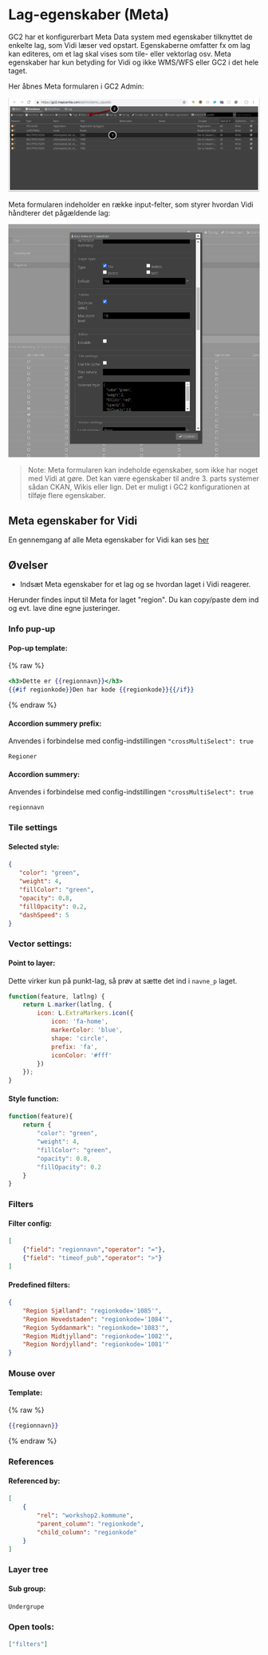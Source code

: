 # Lag-egenskaber (Meta)

GC2 har et konfigurerbart Meta Data system med egenskaber tilknyttet de enkelte lag, som Vidi læser ved opstart. Egenskaberne omfatter fx om lag kan editeres, om et lag skal vises som tile- eller vektorlag osv. Meta egenskaber har kun betyding for Vidi og ikke WMS/WFS eller GC2 i det hele taget.

Her åbnes Meta formularen i GC2 Admin:  

![GC2 meta](../assets/gc2-meta.png)   

Meta formularen indeholder en række input-felter, som styrer hvordan Vidi håndterer det pågældende lag:  

![GC2 meta formular](../assets/gc2-meta-form.png)   

> Note: Meta formularen kan indeholde egenskaber, som ikke har noget med Vidi at gøre. Det kan være egenskaber til andre 3. parts systemer sådan CKAN, Wikis eller lign. Det er muligt i GC2 konfigurationen at tilføje flere egenskaber.

## Meta egenskaber for Vidi

En gennemgang af alle Meta egenskaber for Vidi kan ses [her](https://vidi.readthedocs.io/en/latest/pages/standard/92_gc2_meta_information.html#gc2-meta-information)

## Øvelser

- Indsæt Meta egenskaber for et lag og se hvordan laget i Vidi reagerer.

Herunder findes input til Meta for laget "region". Du kan copy/paste dem ind og evt. lave dine egne justeringer.

### Info pup-up

#### Pop-up template:

{% raw %}
```handlebars
<h3>Dette er {{regionnavn}}</h3>
{{#if regionkode}}Den har kode {{regionkode}}{{/if}}
```
{% endraw %}


#### Accordion summery prefix:

Anvendes i forbindelse med config-indstillingen `"crossMultiSelect": true`   

```
Regioner
```

#### Accordion summery:

Anvendes i forbindelse med config-indstillingen `"crossMultiSelect": true`    

```
regionnavn
```

### Tile settings

#### Selected style:

```json
{
   "color": "green",
   "weight": 4,
   "fillColor": "green",
   "opacity": 0.8,
   "fillOpacity": 0.2,
   "dashSpeed": 5
}
```

### Vector settings:

#### Point to layer:

Dette virker kun på punkt-lag, så prøv at sætte det ind i `navne_p` laget.

```javascript
function(feature, latlng) {
    return L.marker(latlng, {
        icon: L.ExtraMarkers.icon({
            icon: 'fa-home',
            markerColor: 'blue',
            shape: 'circle',
            prefix: 'fa',
            iconColor: '#fff'
        })
    });
}
```

#### Style function:

```javascript
function(feature){
    return {
        "color": "green",
        "weight": 4,
        "fillColor": "green",
        "opacity": 0.8,
        "fillOpacity": 0.2
    }
}
```

### Filters

#### Filter config:


```json
[
    {"field": "regionnavn","operator": "="},
    {"field": "timeof_pub","operator": ">"}
]
```

#### Predefined filters:

```json
{
    "Region Sjælland": "regionkode='1085'",
    "Region Hovedstaden": "regionkode='1084'",
    "Region Syddanmark": "regionkode='1083'",
    "Region Midtjylland": "regionkode='1082'",
    "Region Nordjylland": "regionkode='1081'"
}
```

### Mouse over

#### Template:

{% raw %}

```handlebars
{{regionnavn}}
```
{% endraw %}


### References

#### Referenced by:

```json
[
    {
        "rel": "workshop2.kommune",
        "parent_column": "regionkode",
        "child_column": "regionkode"
    }
]
```

### Layer tree

#### Sub group:

```
Undergrupe
```

### Open tools:

```json
["filters"]
```
